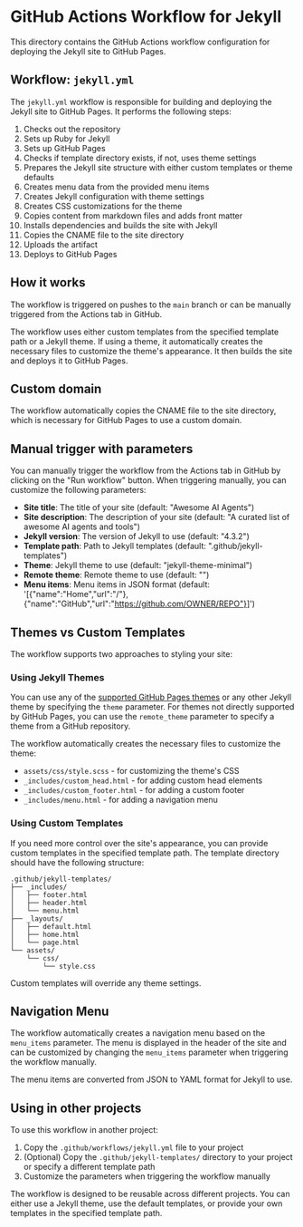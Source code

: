 # GitHub Actions Workflow for Jekyll

This directory contains the GitHub Actions workflow configuration for deploying the Jekyll site to GitHub Pages.

## Workflow: `jekyll.yml`

The `jekyll.yml` workflow is responsible for building and deploying the Jekyll site to GitHub Pages. It performs the following steps:

1. Checks out the repository
2. Sets up Ruby for Jekyll
3. Sets up GitHub Pages
4. Checks if template directory exists, if not, uses theme settings
5. Prepares the Jekyll site structure with either custom templates or theme defaults
6. Creates menu data from the provided menu items
7. Creates Jekyll configuration with theme settings
8. Creates CSS customizations for the theme
9. Copies content from markdown files and adds front matter
10. Installs dependencies and builds the site with Jekyll
11. Copies the CNAME file to the site directory
12. Uploads the artifact
13. Deploys to GitHub Pages

## How it works

The workflow is triggered on pushes to the `main` branch or can be manually triggered from the Actions tab in GitHub.

The workflow uses either custom templates from the specified template path or a Jekyll theme. If using a theme, it automatically creates the necessary files to customize the theme's appearance. It then builds the site and deploys it to GitHub Pages.

## Custom domain

The workflow automatically copies the CNAME file to the site directory, which is necessary for GitHub Pages to use a custom domain.

## Manual trigger with parameters

You can manually trigger the workflow from the Actions tab in GitHub by clicking on the "Run workflow" button. When triggering manually, you can customize the following parameters:

- **Site title**: The title of your site (default: "Awesome AI Agents")
- **Site description**: The description of your site (default: "A curated list of awesome AI agents and tools")
- **Jekyll version**: The version of Jekyll to use (default: "4.3.2")
- **Template path**: Path to Jekyll templates (default: ".github/jekyll-templates")
- **Theme**: Jekyll theme to use (default: "jekyll-theme-minimal")
- **Remote theme**: Remote theme to use (default: "")
- **Menu items**: Menu items in JSON format (default: '[{"name":"Home","url":"/"},{"name":"GitHub","url":"https://github.com/OWNER/REPO"}]')

## Themes vs Custom Templates

The workflow supports two approaches to styling your site:

### Using Jekyll Themes

You can use any of the [supported GitHub Pages themes](https://pages.github.com/themes/) or any other Jekyll theme by specifying the `theme` parameter. For themes not directly supported by GitHub Pages, you can use the `remote_theme` parameter to specify a theme from a GitHub repository.

The workflow automatically creates the necessary files to customize the theme:
- `assets/css/style.scss` - for customizing the theme's CSS
- `_includes/custom_head.html` - for adding custom head elements
- `_includes/custom_footer.html` - for adding a custom footer
- `_includes/menu.html` - for adding a navigation menu

### Using Custom Templates

If you need more control over the site's appearance, you can provide custom templates in the specified template path. The template directory should have the following structure:

```
.github/jekyll-templates/
├── _includes/
│   ├── footer.html
│   ├── header.html
│   └── menu.html
├── _layouts/
│   ├── default.html
│   ├── home.html
│   └── page.html
└── assets/
    └── css/
        └── style.css
```

Custom templates will override any theme settings.

## Navigation Menu

The workflow automatically creates a navigation menu based on the `menu_items` parameter. The menu is displayed in the header of the site and can be customized by changing the `menu_items` parameter when triggering the workflow manually.

The menu items are converted from JSON to YAML format for Jekyll to use.

## Using in other projects

To use this workflow in another project:

1. Copy the `.github/workflows/jekyll.yml` file to your project
2. (Optional) Copy the `.github/jekyll-templates/` directory to your project or specify a different template path
3. Customize the parameters when triggering the workflow manually

The workflow is designed to be reusable across different projects. You can either use a Jekyll theme, use the default templates, or provide your own templates in the specified template path.